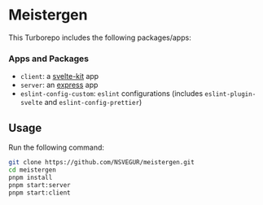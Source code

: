 # Meistergen

This Turborepo includes the following packages/apps:

### Apps and Packages

- `client`: a [svelte-kit](https://kit.svelte.dev/) app
- `server`: an [express](https://expressjs.com/) app
- `eslint-config-custom`: `eslint` configurations (includes `eslint-plugin-svelte` and `eslint-config-prettier`)


## Usage

Run the following command:

```sh
git clone https://github.com/NSVEGUR/meistergen.git
cd meistergen
pnpm install
pnpm start:server
pnpm start:client
```
